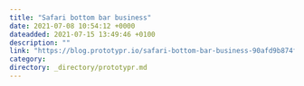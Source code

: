 ```yaml
---
title: "Safari bottom bar business"
date: 2021-07-08 10:54:12 +0000
dateadded: 2021-07-15 13:49:46 +0100
description: ""
link: "https://blog.prototypr.io/safari-bottom-bar-business-90afd9b874f5?source=rss----eb297ea1161a---4"
category:
directory: _directory/prototypr.md
---
```

